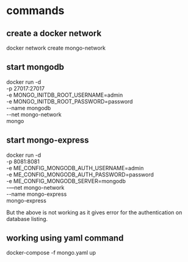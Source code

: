 # commands

## create a docker network
docker network create mongo-network

## start mongodb
docker run -d \
 -p 27017:27017 \
 -e MONGO_INITDB_ROOT_USERNAME=admin \
 -e MONGO_INITDB_ROOT_PASSWORD=password \
 --name mongodb \
 --net mongo-network \
 mongo 

## start mongo-express
docker run -d \
-p 8081:8081 \
-e ME_CONFIG_MONGODB_AUTH_USERNAME=admin \
-e ME_CONFIG_MONGODB_AUTH_PASSWORD=password \
-e ME_CONFIG_MONGODB_SERVER=mongodb \
-—net mongo-network \
--name mongo-express \
mongo-express

But the above is not working as it gives error for the authentication on database listing.

## working using yaml command 
docker-compose -f mongo.yaml up
